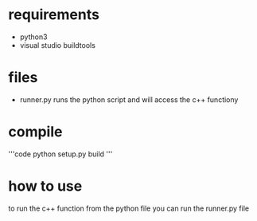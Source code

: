 

# requirements 
* python3
* visual studio buildtools 


# files
* runner.py
runs the python script and will access the c++ functiony


# compile
'''code
python setup.py build
'''
# how to use
to run the c++ function from the python file you can run the runner.py file
